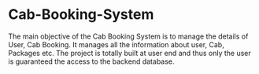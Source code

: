 # Cab-Booking-System
The main objective of the Cab Booking System is to manage the details of User, Cab Booking. It manages all the information about user, Cab, Packages etc. The project is totally built at user end and thus only the user is guaranteed the access to the backend database.
